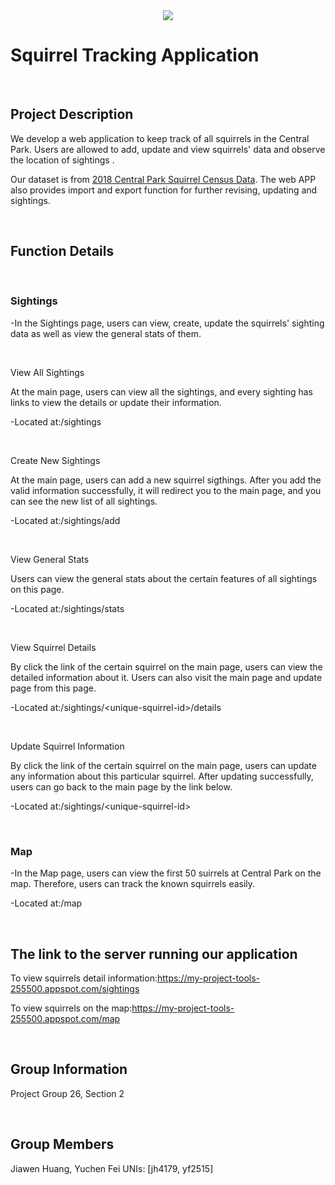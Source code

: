<div align="center">
<img src="https://img.icons8.com/cute-clipart/64/000000/nut.png">
</div>

<table>
<h1>Squirrel Tracking Application
</h1>
<br>
<h2>Project Description
</h2>
<p>We develop a web application to keep track of all squirrels in the Central Park. Users are allowed to add, update and view squirrels' data and observe the location of sightings .</p>
<p>Our dataset is from <a href='https://data.cityofnewyork.us/api/views/vfnx-vebw/rows.csv'>2018 Central Park Squirrel Census Data</a>. The web APP also provides import and export function for further revising, updating and sightings.</p>
<br>
<h2>Function Details</h2>
<br>
<h3>Sightings</h3>
<p>-In the Sightings page, users can view, create, update the squirrels' sighting data as well as view the general stats of them.</p>
<br>
<p>View All Sightings</p>
<p>At the main page, users can view all the sightings, and every sighting has links to view the details or update their information.</p>
<p>-Located at:/sightings</p>
<br>
<p>Create New Sightings</p>
<p>At the main page, users can add a new squirrel sigthings. After you add the valid information successfully, it will redirect you to the main page, and you can see the new list of all sightings. </p>
<p>-Located at:/sightings/add</p>
<br>
<p>View General Stats</p>
<p>Users can view the general stats about the certain features of all sightings on this page.</p>
<p>-Located at:/sightings/stats</p>
<br>
<p>View Squirrel Details</p>
<p>By click the link of the certain squirrel on the main page, users can view the detailed information about it. Users can also visit the main page and update page from this page.</p>
<p>-Located at:/sightings/&lt;unique-squirrel-id&gt;/details</p>
<br>
<p>Update Squirrel Information</p>
<p>By click the link of the certain squirrel on the main page, users can update any information about this particular squirrel. After updating successfully, users can go back to the main page by the link below.</p>
<p>-Located at:/sightings/&lt;unique-squirrel-id&gt;</p>
<br>
<h3>Map</h3>
<p>-In the Map page, users can view the first 50 suirrels at Central Park on the map. Therefore, users can track the known squirrels easily.</p>
<p>-Located at:/map</p>
<br>
<h2>The link to the server running our application
</h2>
<p>To view squirrels detail information:<a href='https://my-project-tools-255500.appspot.com/sightings'>https://my-project-tools-255500.appspot.com/sightings</a></p>
<p>To view squirrels on the map:<a href='https://my-project-tools-255500.appspot.com/map'>https://my-project-tools-255500.appspot.com/map</a></p>
<br>
<h2>Group Information
</h2>
<p>Project Group 26, Section 2</p>
<br>
<h2>Group Members
</h2>
<p>Jiawen Huang, Yuchen Fei UNIs: [jh4179, yf2515]
</p>
</table>
